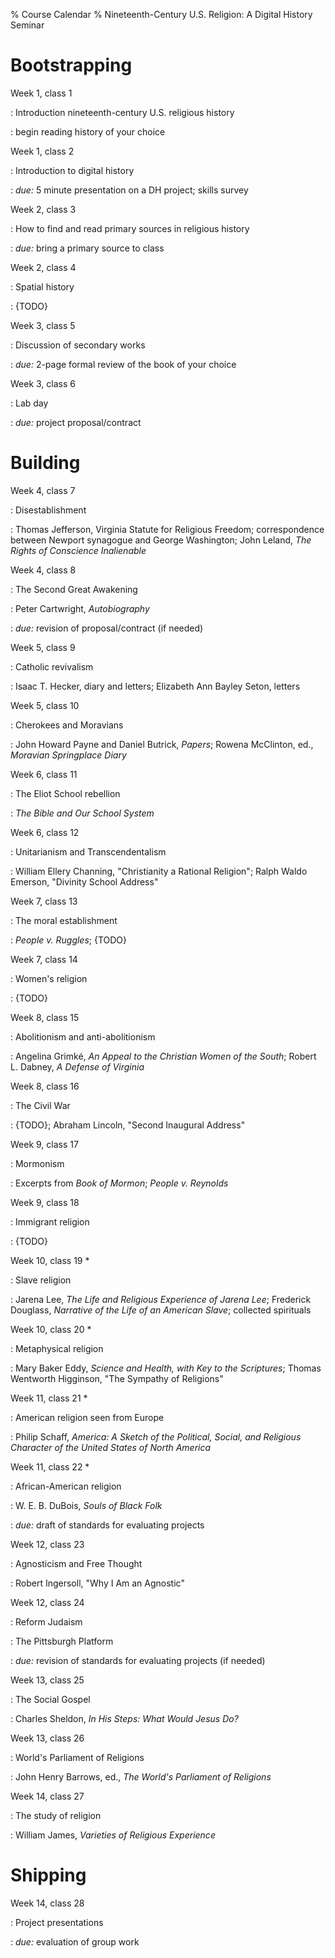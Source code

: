 % Course Calendar
% Nineteenth-Century U.S. Religion: A Digital History Seminar



# Bootstrapping

Week 1, class 1

:   Introduction nineteenth-century U.S. religious history

:   begin reading history of your choice

Week 1, class 2

:   Introduction to digital history

:   *due:* 5 minute presentation on a DH project; skills survey

Week 2, class 3

:   How to find and read primary sources in religious history

:   *due:* bring a primary source to class

Week 2, class 4

:   Spatial history

:   {TODO} 

Week 3, class 5

:   Discussion of secondary works

:   *due:* 2-page formal review of the book of your choice

Week 3, class 6

:   Lab day

:   *due:* project proposal/contract

# Building

Week 4, class 7

:   Disestablishment 

:   Thomas Jefferson, Virginia Statute for Religious Freedom; 
    correspondence between Newport synagogue and George Washington; John 
    Leland, *The Rights of Conscience Inalienable*

Week 4, class 8

:   The Second Great Awakening

:   Peter Cartwright, *Autobiography*

:   *due:* revision of proposal/contract (if needed)

Week 5, class 9

:   Catholic revivalism

:   Isaac T. Hecker, diary and letters; Elizabeth Ann Bayley 
    Seton, letters

Week 5, class 10

:   Cherokees and Moravians

:   John Howard Payne and Daniel Butrick, *Papers*; Rowena McClinton, 
    ed., *Moravian Springplace Diary*

Week 6, class 11

:   The Eliot School rebellion

:   *The Bible and Our School System*

Week 6, class 12

:   Unitarianism and Transcendentalism

:   William Ellery Channing, "Christianity a Rational Religion"; Ralph 
    Waldo Emerson, "Divinity School Address"

Week 7, class 13

:   The moral establishment

:   *People v. Ruggles*; {TODO} 

Week 7, class 14

:   Women's religion

:   {TODO} 

Week 8, class 15

:   Abolitionism and anti-abolitionism

:   Angelina Grimké, *An Appeal to the Christian Women of the South*; 
    Robert L. Dabney, *A Defense of Virginia*

Week 8, class 16

:   The Civil War

:   {TODO}; Abraham Lincoln, "Second Inaugural Address"

Week 9, class 17

:   Mormonism

:   Excerpts from *Book of Mormon*; *People v. Reynolds*

Week 9, class 18

:   Immigrant religion

:   {TODO} 

Week 10, class 19 *

:   Slave religion

:   Jarena Lee, *The Life and Religious Experience of Jarena Lee*; 
    Frederick Douglass, *Narrative of the Life of an American Slave*; 
    collected spirituals

Week 10, class 20 *

:   Metaphysical religion

:   Mary Baker Eddy, *Science and Health, with Key to the Scriptures*; 
    Thomas Wentworth Higginson, "The Sympathy of Religions"

Week 11, class 21 *

:   American religion seen from Europe

:   Philip Schaff, *America: A Sketch of the Political, Social, and 
    Religious Character of the United States of North America*

Week 11, class 22 *

:   African-American religion

:   W. E. B. DuBois, *Souls of Black Folk*

:   *due:* draft of standards for evaluating projects

Week 12, class 23

:   Agnosticism and Free Thought

:   Robert Ingersoll, "Why I Am an Agnostic"

Week 12, class 24

:   Reform Judaism

:   The Pittsburgh Platform

:   *due:* revision of standards for evaluating projects (if needed)

Week 13, class 25

:   The Social Gospel

:   Charles Sheldon, *In His Steps: What Would Jesus Do?*

Week 13, class 26

:   World's Parliament of Religions

:   John Henry Barrows, ed., *The World's Parliament of Religions*

Week 14, class 27

:   The study of religion

:   William James, *Varieties of Religious Experience*

# Shipping

Week 14, class 28

:   Project presentations

:   *due:* evaluation of group work
